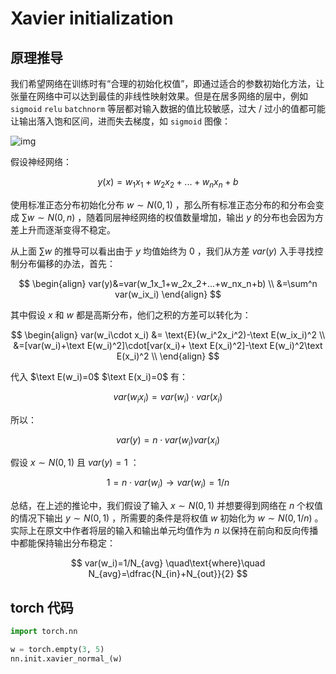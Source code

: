 # Xavier initialization

## 原理推导

我们希望网络在训练时有“合理的初始化权值”，即通过适合的参数初始化方法，让张量在网络中可以达到最佳的非线性映射效果。但是在居多网络的层中，例如 `sigmoid` `relu` `batchnorm` 等层都对输入数据的值比较敏感，过大 / 过小的值都可能让输出落入饱和区间，进而失去梯度，如 `sigmoid` 图像：

![img](https://img-blog.csdnimg.cn/20191015192015699.png?x-oss-process=image/watermark,type_ZmFuZ3poZW5naGVpdGk,shadow_10,text_aHR0cHM6Ly9ibG9nLmNzZG4ubmV0L3hpZXdlbnJ1aTE5OTY=,size_16,color_FFFFFF,t_70)

假设神经网络：

$$
y(x)=w_1x_1+w_2x_2+...+w_nx_n+b
$$

使用标准正态分布初始化分布 $w \sim N(0,1)$ ，那么所有标准正态分布的和分布会变成 $\sum w \sim N(0,n)$ ，随着同层神经网络的权值数量增加，输出 $y$ 的分布也会因为方差上升而逐渐变得不稳定。

从上面 $\sum w$ 的推导可以看出由于 $y$ 均值始终为 0 ，我们从方差 $var(y)$ 入手寻找控制分布偏移的办法，首先：

$$
\begin{align}
var(y)&=var(w_1x_1+w_2x_2+...+w_nx_n+b) \\
&=\sum^n var(w_ix_i)
\end{align}
$$

其中假设 $x$ 和 $w$ 都是高斯分布，他们之积的方差可以转化为：

$$
\begin{align}
var(w_i\cdot x_i) &= \text{E}(w_i^2x_i^2)-\text E(w_ix_i)^2 \\
&=[var(w_i)+\text E(w_i)^2]\cdot[var(x_i)+ \text E(x_i)^2]-\text E(w_i)^2\text E(x_i)^2 \\
\end{align}
$$

代入 $\text E(w_i)=0$ $\text E(x_i)=0$ 有：

$$
var(w_ix_i) = var(w_i)\cdot var(x_i)
$$

所以：

$$
var(y) = n \cdot var(w_i)var(x_i)
$$

假设 $x \sim N(0,1)$ 且 $var(y)=1$ ：

$$
1=n \cdot var(w_i) \rightarrow var(w_i) = 1/n
$$

总结，在上述的推论中，我们假设了输入 $x\sim N(0,1)$ 并想要得到网络在 $n$ 个权值的情况下输出 $y\sim N(0,1)$ ，所需要的条件是将权值 $w$ 初始化为 $w\sim N(0, 1/n)$ 。实际上在原文中作者将层的输入和输出单元均值作为 $n$ 以保持在前向和反向传播中都能保持输出分布稳定：

$$
var(w_i)=1/N_{avg} \quad\text{where}\quad N_{avg}=\dfrac{N_{in}+N_{out}}{2}
$$

## torch 代码

```python
import torch.nn

w = torch.empty(3, 5)
nn.init.xavier_normal_(w)
```

